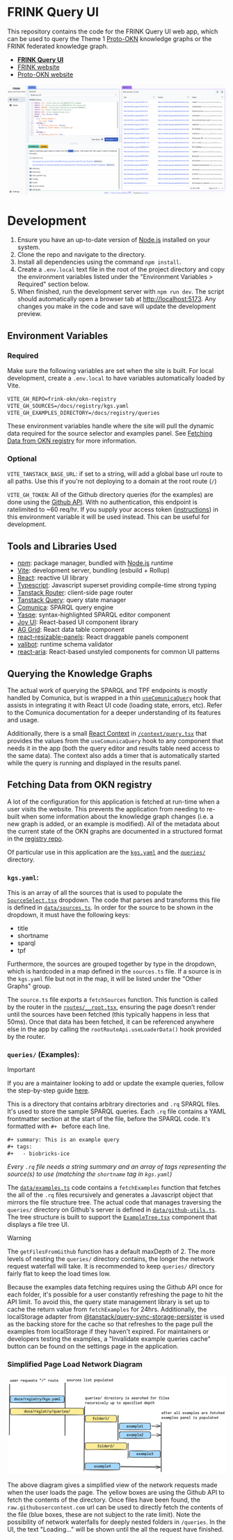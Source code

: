 # FRINK Query UI

This repository contains the code for the FRINK Query UI web app, which can be used to query the Theme 1 [Proto-OKN](https://www.proto-okn.net/) knowledge graphs or the FRINK federated knowledge graph.

- **[FRINK Query UI](https://frink.apps.renci.org)**
- [FRINK website](https://frink.renci.org/)
- [Proto-OKN website](https://www.proto-okn.net/)

![A screenshot of the FRINK Query UI](./docs/media/ui-screenshot.png)

# Development

1. Ensure you have an up-to-date version of [Node.js](https://nodejs.org/en/download) installed on your system.
2. Clone the repo and navigate to the directory.
3. Install all dependencies using the command `npm install`.
4. Create a `.env.local` text file in the root of the project directory and copy the environment variables listed under the "Environment Variables > Required" section below.
5. When finished, run the development server with `npm run dev`. The script should automatically open a browser tab at [http://localhost:5173](http://localhost:5173). Any changes you make in the code and save will update the development preview.

## Environment Variables

### Required

Make sure the following variables are set when the site is built. For local development, create a `.env.local` to have variables automatically loaded by Vite.

```
VITE_GH_REPO=frink-okn/okn-registry
VITE_GH_SOURCES=/docs/registry/kgs.yaml
VITE_GH_EXAMPLES_DIRECTORY=/docs/registry/queries
```

These environment variables handle where the site will pull the dynamic data required for the source selector and examples panel. See [Fetching Data from OKN registry](#fetching-data-from-okn-registry) for more information.

### Optional

`VITE_TANSTACK_BASE_URL`: if set to a string, will add a global base url route to all paths. Use this if you're not deploying to a domain at the root route (`/`)

`VITE_GH_TOKEN`: All of the Github directory queries (for the examples) are done using the [Github API](https://docs.github.com/en/rest/repos/contents?apiVersion=2022-11-28#get-repository-content). With no authentication, this endpoint is ratelimited to ~60 req/hr. If you supply your access token ([instructions](https://docs.github.com/en/authentication/keeping-your-account-and-data-secure/managing-your-personal-access-tokens#creating-a-fine-grained-personal-access-token)) in this environment variable it will be used instead. This can be useful for development.

## Tools and Libraries Used

- [npm](https://www.npmjs.com/): package manager, bundled with [Node.js](https://nodejs.org/en/download) runtime
- [Vite](https://vite.dev/): development server, bundling (esbuild + Rollup)
- [React](https://react.dev/): reactive UI library
- [Typescript](https://www.typescriptlang.org/): Javascript superset providing compile-time strong typing
- [Tanstack Router](https://tanstack.com/router): client-side page router
- [Tanstack Query](https://tanstack.com/query/): query state manager
- [Comunica](https://comunica.dev/docs/query/getting_started/query_app/): SPARQL query engine
- [Yasqe](https://github.com/TriplyDB/yasgui): syntax-highlighted SPARQL editor component
- [Joy UI](https://mui.com/joy-ui/getting-started/): React-based UI component library
- [AG Grid](https://www.ag-grid.com/): React data table component
- [react-resizable-panels](https://github.com/bvaughn/react-resizable-panels): React draggable panels component
- [valibot](https://valibot.dev/): runtime schema validator
- [react-aria](https://react-spectrum.adobe.com/react-aria/index.html): React-based unstyled components for common UI patterns

## Querying the Knowledge Graphs

The actual work of querying the SPARQL and TPF endpoints is mostly handled by Comunica, but is wrapped in a thin [`useComunicaQuery`](./src/hooks/useComunicaQuery.ts) hook that assists in integrating it with React UI code (loading state, errors, etc). Refer to the Comunica documentation for a deeper understanding of its features and usage.

Additionally, there is a small [React Context](https://react.dev/learn/passing-data-deeply-with-context) in [`/context/query.tsx`](./src/context/query.tsx) that provides the values from the `useComunicaQuery` hook to any component that needs it in the app (both the query editor and results table need access to the same data). The context also adds a timer that is automatically started while the query is running and displayed in the results panel.

## Fetching Data from OKN registry

A lot of the configuration for this application is fetched at run-time when a user visits the website. This prevents the application from needing to re-built when some information about the knowledge graph changes (i.e. a new graph is added, or an example is modified). All of the metadata about the current state of the OKN graphs are documented in a structured format in the [registry repo](https://github.com/frink-okn/okn-registry/tree/main/docs/registry).

Of particular use in this application are the [`kgs.yaml`](https://github.com/frink-okn/okn-registry/blob/main/docs/registry/kgs.yaml) and the [`queries/`](https://github.com/frink-okn/okn-registry/tree/main/docs/registry/queries) directory.

### `kgs.yaml`:

This is an array of all the sources that is used to populate the [`SourceSelect.tsx`](./src/ui/SourceSelect.tsx) dropdown. The code that parses and transforms this file is defined in [`data/sources.ts`](./src/data/sources.ts). In order for the source to be shown in the dropdown, it must have the following keys:

- title
- shortname
- sparql
- tpf

Furthermore, the sources are grouped together by type in the dropdown, which is hardcoded in a map defined in the `sources.ts` file. If a source is in the `kgs.yaml` file but not in the map, it will be listed under the "Other Graphs" group.

The `source.ts` file exports a `fetchSources` function. This function is called by the router in the [`routes/__root.tsx`](./src/routes/__root.tsx), ensuring the page doesn’t render until the sources have been fetched (this typically happens in less that 50ms). Once that data has been fetched, it can be referenced anywhere else in the app by calling the `rootRouteApi.useLoaderData()` hook provided by the router.

### `queries/` (Examples):

> [!IMPORTANT]
> If you are a maintainer looking to add or update the example queries, follow the step-by-step guide [here](https://frink.renci.org/help/update-queries/).

This is a directory that contains arbitrary directories and `.rq` SPARQL files. It's used to store the sample SPARQL queries. Each `.rq` file contains a YAML frontmatter section at the start of the file, before the SPARQL code. It's formatted with `#+ ` before each line.

```
#+ summary: This is an example query
#+ tags:
#+   - biobricks-ice
```

_Every `.rq` file needs a string summary and an array of tags representing the source(s) to use (matching the `shortname` tag in `kgs.yaml`)_

The [`data/examples.ts`](./src/data/examples.ts) code contains a `fetchExamples` function that fetches the all of the `.rq` files recursively and generates a Javascript object that mirrors the file structure tree. The actual code that manages traversing the `queries/` directory on Github's server is defined in [`data/github-utils.ts`](./src/data/github-utils.ts). The tree structure is built to support the [`ExampleTree.tsx`](./src/ui/ExampleTree.tsx) component that displays a file tree UI.

> [!WARNING]
> The `getFilesFromGithub` function has a default maxDepth of 2. The more levels of nesting the `queries/` directory contains, the longer the network request waterfall will take. It is recommended to keep `queries/` directory fairly flat to keep the load times low.

Because the examples data fetching requires using the Github API once for each folder, it's possible for a user constantly refreshing the page to hit the API limit. To avoid this, the query state management library is set up to cache the return value from `fetchExamples` for 24hrs. Additionally, the localStorage adapter from [@tanstack/query-sync-storage-persister](https://tanstack.com/query/v4/docs/framework/react/plugins/persistQueryClient) is used as the backing store for the cache so that refreshes to the page pull the examples from localStorage if they haven't expired. For maintainers or developers testing the examples, a "Invalidate example queries cache" button can be found on the settings page in the application.

### Simplified Page Load Network Diagram

![A network diagram for the inital page load of the application](./docs/media/page-load-network-requests.png)

The above diagram gives a simplified view of the network requests made when the user loads the page. The yellow boxes are using the Github API to fetch the contents of the directory. Once files have been found, the `raw.githubusercontent.com` url can be used to directly fetch the contents of the file (blue boxes, these are not subject to the rate limit). Note the possibility of network waterfalls for deeply nested folders in `/queries`. In the UI, the text "Loading..." will be shown until the all the request have finished.
